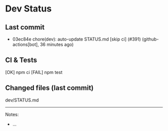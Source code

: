 # Dev Status

## Last commit
- 03ec84e chore(dev): auto-update STATUS.md [skip ci] (#391) (github-actions[bot], 36 minutes ago)
## CI & Tests
[OK] npm ci
[FAIL] npm test

## Changed files (last commit)
dev/STATUS.md

---
Notes:
- ...
